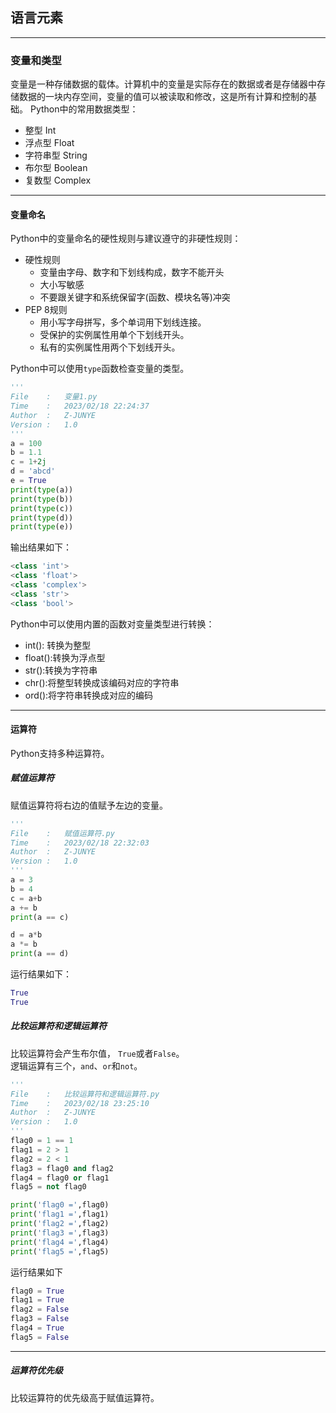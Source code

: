 ## 语言元素
***
### 变量和类型
变量是一种存储数据的载体。计算机中的变量是实际存在的数据或者是存储器中存储数据的一块内存空间，变量的值可以被读取和修改，这是所有计算和控制的基础。
Python中的常用数据类型：
* 整型 Int
* 浮点型 Float
* 字符串型 String
* 布尔型 Boolean
* 复数型 Complex
***
#### 变量命名
Python中的变量命名的硬性规则与建议遵守的非硬性规则：
* 硬性规则
    * 变量由字母、数字和下划线构成，数字不能开头
    * 大小写敏感
    * 不要跟关键字和系统保留字(函数、模块名等)冲突
* PEP 8规则
    * 用小写字母拼写，多个单词用下划线连接。
    * 受保护的实例属性用单个下划线开头。
    * 私有的实例属性用两个下划线开头。

Python中可以使用`type`函数检查变量的类型。
```py
'''
File    :   变量1.py
Time    :   2023/02/18 22:24:37
Author  :   Z-JUNYE 
Version :   1.0
'''
a = 100
b = 1.1
c = 1+2j
d = 'abcd'
e = True
print(type(a))
print(type(b))
print(type(c))
print(type(d))
print(type(e))
```
输出结果如下：
```py
<class 'int'>
<class 'float'>
<class 'complex'>
<class 'str'>
<class 'bool'>
```
Python中可以使用内置的函数对变量类型进行转换：
* int(): 转换为整型
* float():转换为浮点型
* str():转换为字符串
* chr():将整型转换成该编码对应的字符串
* ord():将字符串转换成对应的编码
***
#### 运算符
Python支持多种运算符。

##### 赋值运算符
赋值运算符将右边的值赋予左边的变量。
```py
'''
File    :   赋值运算符.py
Time    :   2023/02/18 22:32:03
Author  :   Z-JUNYE 
Version :   1.0
'''
a = 3
b = 4
c = a+b
a += b
print(a == c)

d = a*b
a *= b
print(a == d)
```
运行结果如下：
```py
True
True
```
##### 比较运算符和逻辑运算符
比较运算符会产生布尔值， `True`或者`False`。  
逻辑运算有三个，`and`、`or`和`not`。 
```py
'''
File    :   比较运算符和逻辑运算符.py
Time    :   2023/02/18 23:25:10
Author  :   Z-JUNYE 
Version :   1.0
'''
flag0 = 1 == 1
flag1 = 2 > 1
flag2 = 2 < 1
flag3 = flag0 and flag2
flag4 = flag0 or flag1
flag5 = not flag0

print('flag0 =',flag0)
print('flag1 =',flag1)
print('flag2 =',flag2)
print('flag3 =',flag3)
print('flag4 =',flag4)
print('flag5 =',flag5)
```
运行结果如下
```py
flag0 = True
flag1 = True
flag2 = False
flag3 = False
flag4 = True
flag5 = False
```
***
##### 运算符优先级
比较运算符的优先级高于赋值运算符。

